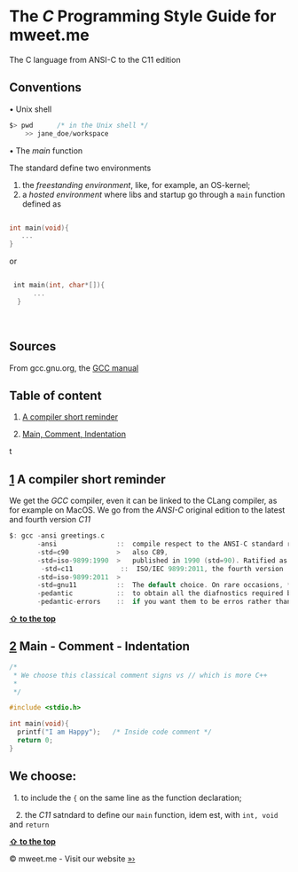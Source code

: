 # The *C* Programming Style Guide for mweet.me 
The C language from ANSI-C to the C11 edition


## Conventions

• Unix shell
```c
$> pwd      /* in the Unix shell */
	>> jane_doe/workspace
```

• The *main* function

The standard define two environments
  1. the *freestanding environment*, like, for example, an OS-kernel;
  2. a *hosted environment* where libs and startup go through a ```main``` function defined as
 ```c
 
 int main(void){
 	...
}
 
 ```
 
 or
 
  
  ```c
  
  int main(int, char*[]){
		...
	}
  
  ```
  
  
  
  
## Sources

From gcc.gnu.org, the [GCC manual](https://gcc.gnu.org/onlinedocs/)




<a name="table-of-content"></a>
## Table of content

1. [A compiler short reminder](#compiler-short-reminder)

3. [Main, Comment, Indentation](#main-comment-indentation)

t



<a name="1"></a><a name="compiler-short-reminder"></a>
## [1](#compiler-short-reminder) A compiler short reminder



We get the *GCC* compiler, even it can be linked to the CLang compiler, as for example on MacOS. We go from the *ANSI-C* original edition to the latest and fourth version *C11*

```c
$: gcc -ansi greetings.c
       -ansi               ::  compile respect to the ANSI-C standard ratified in 1989,
       -std=c90            >   also C89,
       -std=iso-9899:1990  >   published in 1990 (std=90). Ratified as an ISO standard (ISO/IEC 9899:1990)
        -std=c11            ::  ISO/IEC 9899:2011, the fourth version
       -std=iso-9899:2011  >
       -std=gnu11          ::  The default choice. On rare occasions, *GCC* provides extensions (G11 = C11 with GNU extensions)
       -pedantic           ::  to obtain all the diafnostics required by the standard,
       -pedantic-errors    ::  if you want them to be erros rather than warnings
```





**[ &#8679; to the top](#table-of-content)**


<a name="2"></a><a name="main-comment-indentation"></a>
## [2](#main-comment-indentation) Main - Comment - Indentation

```c
/*
 * We choose this classical comment signs vs // which is more C++
 *
 */

#include <stdio.h>

int main(void){
  printf("I am Happy");   /* Inside code comment */
  return 0;
}
```

## We choose:

   1. to include the ``` { ``` on the same line as the function declaration;
   
   2. the *C11* satndard to define our ```main``` function, idem est, with ```int, void``` and ```return```
    
   
    
    
**[ &#8679; to the top](#table-of-content)**



&copy; mweet.me - Visit our website <a href="http://mweet.me" target="_blank">&raquo;&rsaquo;</a>

